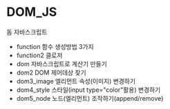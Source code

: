 # DOM_JS
<p> 돔 자바스크립트 </P>
<ul>
    <li>  function 함수 생성방법 3가지   </li>
    <li> function2 클로저               </li>  
    <li> dom 자바스크립트로 계산기 만들기 </li>
    <li> dom2 DOM 제어데상 찾기 </li>
    <li> dom3_image 엘리먼트 속성(이미지) 변경하기 </li>
    <li> dom4_style 스타일(input type="color"활용) 변경하기 </li>
     <li> dom5_node 노드(엘리먼트) 조작하기(append/remove)</li>

</ul>